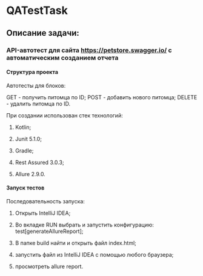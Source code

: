 # QATestTask

## Описание задачи:

### API-автотест для сайта https://petstore.swagger.io/ с автоматическим созданием отчета

#### Структура проекта

Aвтотесты для блоков:

GET - получить питомца по ID;
POST - добавить нового питомца;
DELETE - удалить питомца по ID.

При создании использован стек технологий:

1) Kotlin;

2) Junit 5.1.0;

3) Gradle;

4) Rest Assured 3.0.3;

5) Allure 2.9.0.

#### Запуск тестов

Последовательность запуска:

1) Открыть IntelliJ IDEA;

2) Во вкладке RUN выбрать и запустить конфигурацию: test[generateAllureReport];

3) В папке build найти и открыть файл index.html;

4) запустить файл из IntelliJ IDEA с помощью любого браузера;

5) просмотреть allure report.